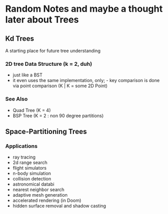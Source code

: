 # Random Notes and maybe a thought later about Trees

## Kd Trees

A starting place for future tree understanding

### 2D tree Data Structure (k = 2, duh)

- just like a BST
- it even uses the same implementation, only;
\- key comparison is done via point comparison (K | K = some 2D Point)

### See Also

- Quad Tree (K = 4)
- BSP  Tree (K = 2 : non 90 degree partitions)

## Space-Partitioning Trees

### Applications

- ray tracing
- 2d range search
- flight simulators
- n-body simulation
- collision detection
- astronomical databi
- nearest neighbor search
- adaptive mesh generation
- accelerated rendering (in Doom)
- hidden surface removal and shadow casting
